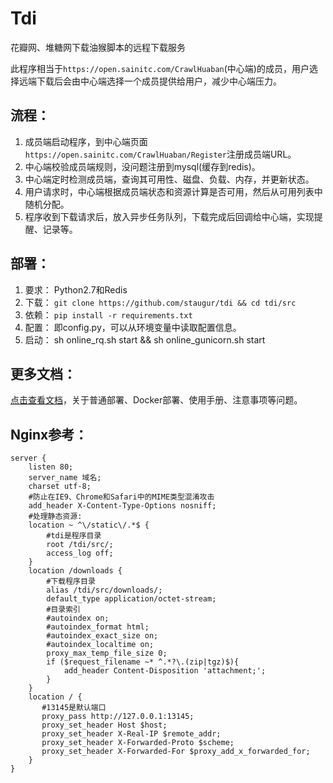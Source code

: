 # Tdi
花瓣网、堆糖网下载油猴脚本的远程下载服务

此程序相当于`https://open.sainitc.com/CrawlHuaban`(中心端)的成员，用户选择远端下载后会由中心端选择一个成员提供给用户，减少中心端压力。

## 流程：

1. 成员端启动程序，到中心端页面`https://open.sainitc.com/CrawlHuaban/Register`注册成员端URL。
2. 中心端校验成员端规则<ping>，没问题注册到mysql(缓存到redis)。
3. 中心端定时检测成员端<ping>，查询其可用性、磁盘、负载、内存，并更新状态。
4. 用户请求时，中心端根据成员端状态和资源计算是否可用，然后从可用列表中随机分配。
5. 程序收到下载请求后，放入异步任务队列，下载完成后回调给中心端，实现提醒、记录等。

## 部署：

1. 要求： Python2.7和Redis
2. 下载： `git clone https://github.com/staugur/tdi && cd tdi/src`
3. 依赖： `pip install -r requirements.txt`
4. 配置： 即config.py，可以从环境变量中读取配置信息。
4. 启动： sh online_rq.sh start && sh online_gunicorn.sh start

## 更多文档：

[点击查看文档](http://docs.saintic.com/946799 "点击查看部署及使用文档")，关于普通部署、Docker部署、使用手册、注意事项等问题。

## Nginx参考：
```
server {
    listen 80;
    server_name 域名;
    charset utf-8;
    #防止在IE9、Chrome和Safari中的MIME类型混淆攻击
    add_header X-Content-Type-Options nosniff;
    #处理静态资源:
    location ~ ^\/static\/.*$ {
        #tdi是程序目录
        root /tdi/src/;
        access_log off;
    }
    location /downloads {
        #下载程序目录
        alias /tdi/src/downloads/;
        default_type application/octet-stream;
        #目录索引
        #autoindex on;
        #autoindex_format html;
        #autoindex_exact_size on;
        #autoindex_localtime on;
        proxy_max_temp_file_size 0;
        if ($request_filename ~* ^.*?\.(zip|tgz)$){
            add_header Content-Disposition 'attachment;';
        }
    }
    location / {
       #13145是默认端口
       proxy_pass http://127.0.0.1:13145;
       proxy_set_header Host $host;
       proxy_set_header X-Real-IP $remote_addr;
       proxy_set_header X-Forwarded-Proto $scheme;
       proxy_set_header X-Forwarded-For $proxy_add_x_forwarded_for;
    }
}
```